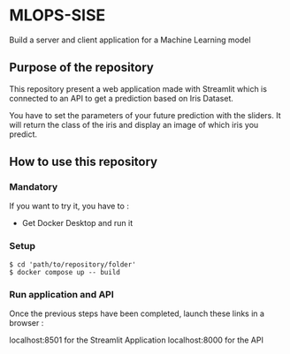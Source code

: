 # MLOPS-SISE
Build a server and client application for a Machine Learning model

## Purpose of the repository

This repository present a web application made with Streamlit which is connected to an API to get a prediction based on Iris Dataset.

You have to set the parameters of your future prediction with the sliders. 
It will return the class of the iris and display an image of which iris you predict.

## How to use this repository

### Mandatory
If you want to try it, you have to :

* Get Docker Desktop and run it

### Setup 

```
$ cd 'path/to/repository/folder'
$ docker compose up -- build
```

### Run application and API

Once the previous steps have been completed, launch these links in a browser : 

localhost:8501 for the Streamlit Application
localhost:8000 for the API
